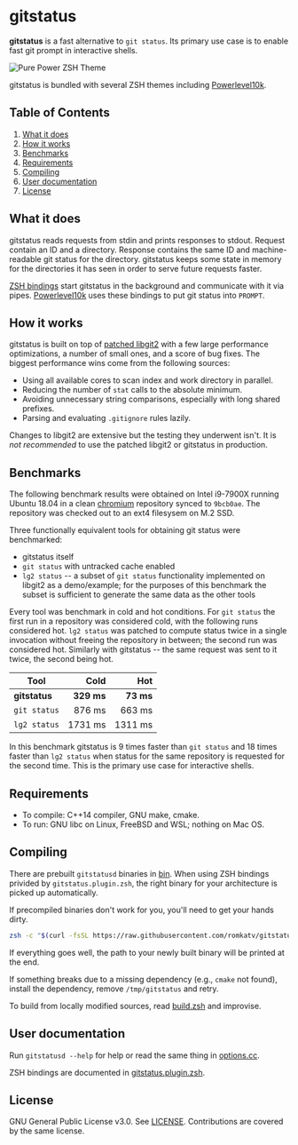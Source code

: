 # gitstatus

**gitstatus** is a fast alternative to `git status`. Its primary use case is to enable fast git
prompt in interactive shells.

![Pure Power ZSH Theme](https://raw.githubusercontent.com/romkatv/gitstatus/master/docs/purepower.png)

gitstatus is bundled with several ZSH themes including
[Powerlevel10k](https://github.com/romkatv/powerlevel10k).

## Table of Contents

1. [What it does](#what-it-does)
2. [How it works](#how-it-works)
3. [Benchmarks](#benchmarks)
4. [Requirements](#requirements)
5. [Compiling](#compiling)
6. [User documentation](#user-documentation)
7. [License](#license)

## What it does

gitstatus reads requests from stdin and prints responses to stdout. Request contain an ID and
a directory. Response contains the same ID and machine-readable git status for the directory.
gitstatus keeps some state in memory for the directories it has seen in order to serve future
requests faster.

[ZSH bindings](https://github.com/romkatv/gitstatus/blob/master/gitstatus.plugin.zsh) start
gitstatus in the background and communicate with it via pipes.
[Powerlevel10k](https://github.com/romkatv/powerlevel10k) uses these bindings to put git status
into `PROMPT`.

## How it works

gitstatus is built on top of [patched libgit2](https://github.com/romkatv/libgit2) with a few
large performance optimizations, a number of small ones, and a score of bug fixes. The biggest
performance wins come from the following sources:

* Using all available cores to scan index and work directory in parallel.
* Reducing the number of `stat` calls to the absolute minimum.
* Avoiding unnecessary string comparisons, especially with long shared prefixes.
* Parsing and evaluating `.gitignore` rules lazily.

Changes to libgit2 are extensive but the testing they underwent isn't. It is _not recommended_ to
use the patched libgit2 or gitstatus in production.

## Benchmarks

The following benchmark results were obtained on Intel i9-7900X running Ubuntu 18.04 in
a clean [chromium](https://github.com/chromium/chromium) repository synced to `9bcb0ae`. The
repository was checked out to an ext4 filesysem on M.2 SSD.

Three functionally equivalent tools for obtaining git status were benchmarked:

* gitstatus itself
* `git status` with untracked cache enabled
* `lg2 status` -- a subset of `git status` functionality implemented on libgit2 as a demo/example;
  for the purposes of this benchmark the subset is sufficient to generate the same data as the
  other tools

Every tool was benchmark in cold and hot conditions. For `git status` the first run in a repository
was considered cold, with the following runs considered hot. `lg2 status` was patched to compute
status twice in a single invocation without freeing the repository in between; the second run was
considered hot. Similarly with gitstatus -- the same request was sent to it twice, the second being
hot.

| Tool          |      Cold  |       Hot |
|---------------|-----------:| ---------:|
| **gitstatus** | **329 ms** | **73 ms** |
| `git status`  |     876 ms |    663 ms |
| `lg2 status`  |    1731 ms |   1311 ms |

In this benchmark gitstatus is 9 times faster than `git status` and 18 times faster than
`lg2 status` when status for the same repository is requested for the second time. This is the
primary use case for interactive shells.

## Requirements

* To compile: C++14 compiler, GNU make, cmake.
* To run: GNU libc on Linux, FreeBSD and WSL; nothing on Mac OS.

## Compiling

There are prebuilt `gitstatusd` binaries in
[bin](https://github.com/romkatv/gitstatus/tree/master/bin). When using ZSH bindings privided by
`gitstatus.plugin.zsh`, the right binary for your architecture is picked up automatically.

If precompiled binaries don't work for you, you'll need to get your hands dirty.

```zsh
zsh -c "$(curl -fsSL https://raw.githubusercontent.com/romkatv/gitstatus/master/build.zsh)"
```

If everything goes well, the path to your newly built binary will be printed at the end.

If something breaks due to a missing dependency (e.g., `cmake` not found), install the dependency,
remove `/tmp/gitstatus` and retry.

To build from locally modified sources, read
[build.zsh](https://github.com/romkatv/gitstatus/tree/master/build.zsh) and improvise.

## User documentation

Run `gitstatusd --help` for help or read the same thing in
[options.cc](https://github.com/romkatv/gitstatus/blob/master/src/options.cc).

ZSH bindings are documented in
[gitstatus.plugin.zsh](https://github.com/romkatv/gitstatus/blob/master/gitstatus.plugin.zsh).

## License

GNU General Public License v3.0. See
[LICENSE](https://github.com/romkatv/gitstatus/blob/master/LICENSE). Contributions are covered by
the same license.
